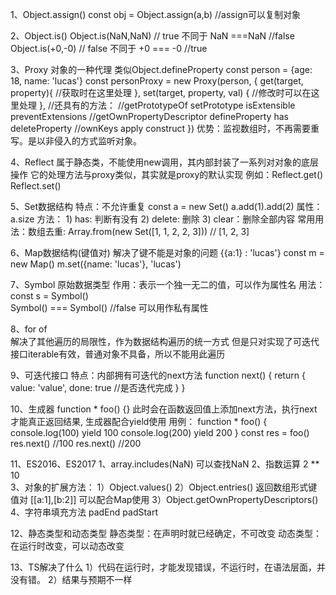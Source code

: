 
1、Object.assign()
    const obj = Object.assign(a,b)  //assign可以复制对象

2、Object.is()
    Object.is(NaN,NaN) // true   不同于  NaN ===NaN  //false
    Object.is(+0,-0)   // false  不同于  +0 === -0   //true

3、Proxy  对象的一种代理 类似Object.defineProperty 
    const person = {age: 18, name: 'lucas'}
    const personProxy = new Proxy(person, {
        get(target, property){
            //获取时在这里处理
        },
        set(target, property, val) {
            //修改时可以在这里处理
        },
        //还具有的方法：
        //getPrototypeOf setPrototype isExtensible preventExtensions
        //getOwnPropertyDescriptor defineProperty has deleteProperty
        //ownKeys apply construct
    })
    优势：监视数组时，不再需要重写。是以非侵入的方式监听对象。

4、Reflect 
    属于静态类，不能使用new调用，其内部封装了一系列对对象的底层操作
    它的处理方法与proxy类似，其实就是proxy的默认实现
    例如：Reflect.get() Reflect.set()

5、Set数据结构
    特点：不允许重复
    const a = new Set() a.add(1).add(2) 
    属性： a.size
    方法：
        1) has: 判断有没有
        2) delete: 删除
        3) clear：删除全部内容
    常用用法：数组去重:
        Array.from(new Set([1, 1, 2, 2, 3]))  // [1, 2, 3]

6、Map数据结构(键值对)
    解决了键不能是对象的问题  {{a:1} : 'lucas'}
    const m = new Map()
    m.set({name: 'lucas'}, 'lucas')

7、Symbol  原始数据类型
    作用：表示一个独一无二的值，可以作为属性名
    用法：const  s = Symbol()  
    Symbol() === Symbol()   //false
    可以用作私有属性

8、for of  
    解决了其他遍历的局限性，作为数据结构遍历的统一方式
    但是只对实现了可迭代接口iterable有效，普通对象不具备，所以不能用此遍历

9、可迭代接口
    特点：内部拥有可迭代的next方法
    function next() {
        return {
            value: 'value',
            done:  true  //是否迭代完成
        } 
    }

10、生成器
    function * foo() {}  此时会在函数返回值上添加next方法，执行next才能真正返回结果,  生成器配合yield使用
    用例：
    function * foo() {
        console.log(100)
        yield 100
        console.log(200)
        yield 200
    }
    const res = foo()
    res.next()  //100
    res.next()  //200

11、ES2016、ES2017
    1、array.includes(NaN)  可以查找NaN
    2、指数运算  2 ** 10  
    3、对象的扩展方法：
        1）Object.values()
        2）Object.entries()  返回数组形式键值对  [[a:1],[b:2]]  可以配合Map使用
        3）Object.getOwnPropertyDescriptors()
    4、字符串填充方法 padEnd padStart
 
12、静态类型和动态类型
    静态类型：在声明时就已经确定，不可改变
    动态类型：在运行时改变，可以动态改变

13、TS解决了什么
    1）代码在运行时，才能发现错误，不运行时，在语法层面，并没有错。
    2）结果与预期不一样


